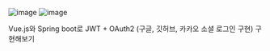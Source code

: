 ![image](https://github.com/user-attachments/assets/dadba92e-803c-41c6-a5ab-27a8d69452b6)
![image](https://github.com/user-attachments/assets/4ffb3deb-3bbd-40f1-908a-80b9e0b82e69)


Vue.js와 Spring boot로 JWT + OAuth2 (구글, 깃허브, 카카오 소셜 로그인 구현) 구현해보기
